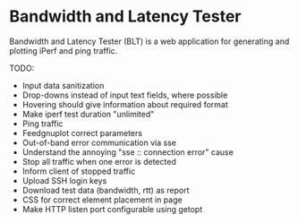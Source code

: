 Bandwidth and Latency Tester
============================

Bandwidth and Latency Tester (BLT) is a web application for generating and
plotting iPerf and ping traffic.

TODO:

* Input data sanitization
* Drop-downs instead of input text fields, where possible
* Hovering should give information about required format
* Make iperf test duration "unlimited"
* Ping traffic
* Feedgnuplot correct parameters
* Out-of-band error communication via sse
* Understand the annoying "sse :: connection error" cause
* Stop all traffic when one error is detected
* Inform client of stopped traffic
* Upload SSH login keys
* Download test data (bandwidth, rtt) as report
* CSS for correct element placement in page
* Make HTTP listen port configurable using getopt

